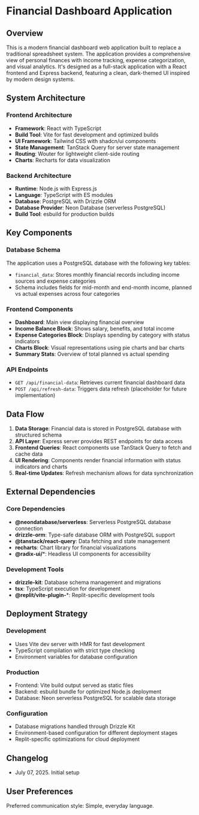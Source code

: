 # Financial Dashboard Application

## Overview

This is a modern financial dashboard web application built to replace a traditional spreadsheet system. The application provides a comprehensive view of personal finances with income tracking, expense categorization, and visual analytics. It's designed as a full-stack application with a React frontend and Express backend, featuring a clean, dark-themed UI inspired by modern design systems.

## System Architecture

### Frontend Architecture
- **Framework**: React with TypeScript
- **Build Tool**: Vite for fast development and optimized builds
- **UI Framework**: Tailwind CSS with shadcn/ui components
- **State Management**: TanStack Query for server state management
- **Routing**: Wouter for lightweight client-side routing
- **Charts**: Recharts for data visualization

### Backend Architecture
- **Runtime**: Node.js with Express.js
- **Language**: TypeScript with ES modules
- **Database**: PostgreSQL with Drizzle ORM
- **Database Provider**: Neon Database (serverless PostgreSQL)
- **Build Tool**: esbuild for production builds

## Key Components

### Database Schema
The application uses a PostgreSQL database with the following key tables:
- `financial_data`: Stores monthly financial records including income sources and expense categories
- Schema includes fields for mid-month and end-month income, planned vs actual expenses across four categories

### Frontend Components
- **Dashboard**: Main view displaying financial overview
- **Income Balance Block**: Shows salary, benefits, and total income
- **Expense Categories Block**: Displays spending by category with status indicators
- **Charts Block**: Visual representations using pie charts and bar charts
- **Summary Stats**: Overview of total planned vs actual spending

### API Endpoints
- `GET /api/financial-data`: Retrieves current financial dashboard data
- `POST /api/refresh-data`: Triggers data refresh (placeholder for future implementation)

## Data Flow

1. **Data Storage**: Financial data is stored in PostgreSQL database with structured schema
2. **API Layer**: Express server provides REST endpoints for data access
3. **Frontend Queries**: React components use TanStack Query to fetch and cache data
4. **UI Rendering**: Components render financial information with status indicators and charts
5. **Real-time Updates**: Refresh mechanism allows for data synchronization

## External Dependencies

### Core Dependencies
- **@neondatabase/serverless**: Serverless PostgreSQL database connection
- **drizzle-orm**: Type-safe database ORM with PostgreSQL support
- **@tanstack/react-query**: Data fetching and state management
- **recharts**: Chart library for financial visualizations
- **@radix-ui/***: Headless UI components for accessibility

### Development Tools
- **drizzle-kit**: Database schema management and migrations
- **tsx**: TypeScript execution for development
- **@replit/vite-plugin-***: Replit-specific development tools

## Deployment Strategy

### Development
- Uses Vite dev server with HMR for fast development
- TypeScript compilation with strict type checking
- Environment variables for database configuration

### Production
- Frontend: Vite build output served as static files
- Backend: esbuild bundle for optimized Node.js deployment
- Database: Neon serverless PostgreSQL for scalable data storage

### Configuration
- Database migrations handled through Drizzle Kit
- Environment-based configuration for different deployment stages
- Replit-specific optimizations for cloud deployment

## Changelog
- July 07, 2025. Initial setup

## User Preferences

Preferred communication style: Simple, everyday language.